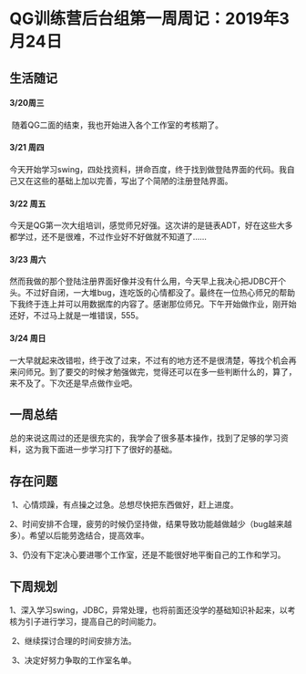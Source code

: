 # QG训练营后台组第一周周记：2019年3月24日

## 生活随记

#### 3/20周三

​	随着QG二面的结束，我也开始进入各个工作室的考核期了。

#### 3/21 周四

​	今天开始学习swing，四处找资料，拼命百度，终于找到做登陆界面的代码。我自己又在这些的基础上加以完善，写出了个简陋的注册登陆界面。

#### 3/22 周五

​	今天是QG第一次大组培训，感觉师兄好强。这次讲的是链表ADT，好在这些大多都学过，还不是很难，不过作业好不好做就不知道了……

#### 3/23 周六

​	然而我做的那个登陆注册界面好像并没有什么用，今天早上我决心把JDBC开个头。不过好自闭，一大堆bug，连吃饭的心情都没了。最终在一位热心师兄的帮助下我终于连上并可以用数据库的内容了。感谢那位师兄。下午开始做作业，刚开始还好，不过马上就是一堆错误，555。

#### 3/24 周日

​	一大早就起来改错啦，终于改了过来，不过有的地方还不是很清楚，等找个机会再来问师兄。到了要交的时候才勉强做完，觉得还可以在多一些判断什么的，算了，来不及了。下次还是早点做作业吧。

## 一周总结

​	总的来说这周过的还是很充实的，我学会了很多基本操作，找到了足够的学习资料，这为我下面进一步学习打下了很好的基础。

## 存在问题

​	1、心情烦躁，有点操之过急。总想尽快把东西做好，赶上进度。

​	2、时间安排不合理，疲劳的时候仍坚持做，结果导致功能越做越少（bug越来越多）。希望以后能劳逸结合，提高效率。

​	3、仍没有下定决心要进哪个工作室，还是不能很好地平衡自己的工作和学习。

## 下周规划

​	1、深入学习swing，JDBC，异常处理，也将前面还没学的基础知识补起来，以考核为引子进行学习，提高自己的时间能力。

​	2、继续探讨合理的时间安排方法。

​	3、决定好努力争取的工作室名单。

